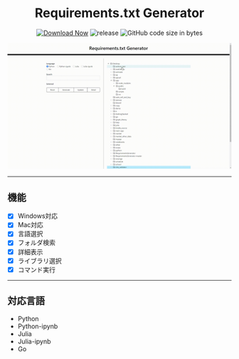 <h1 align="center">Requirements.txt Generator</h1>

<div align="center">

 [![Download Now](https://img.shields.io/badge/-Download%20Now!-%2322A6F2)](https://github.com/ogty/RequirementsGenerator/releases/download/v1.0.5/RequirementsGenerator.zip)
 ![release](https://img.shields.io/github/v/release/ogty/RequirementsGenerator?style=social)
 ![GitHub code size in bytes](https://img.shields.io/github/languages/code-size/ogty/RequirementsGenerator?style=social)
 
</div>

![sample](./static/demo2.gif)

***

## 機能

 - [x] Windows対応
 - [x] Mac対応
 - [x] 言語選択
 - [x] フォルダ検索
 - [x] 詳細表示
 - [x] ライブラリ選択 
 - [x] コマンド実行

***

## 対応言語

 - Python
 - Python-ipynb
 - Julia
 - Julia-ipynb
 - Go
